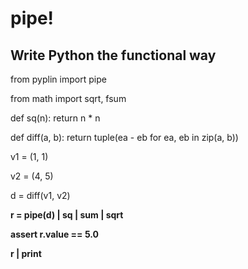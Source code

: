 # pipe! 
## Write Python the functional way

from pyplin import pipe

from math import sqrt, fsum

def sq(n):
    return n * n


def diff(a, b):
    return tuple(ea - eb for ea, eb in zip(a, b))


v1 = (1, 1)

v2 = (4, 5)

d = diff(v1, v2)

**r = pipe(d) | sq | sum | sqrt**

**assert r.value == 5.0**

**r | print**
	
